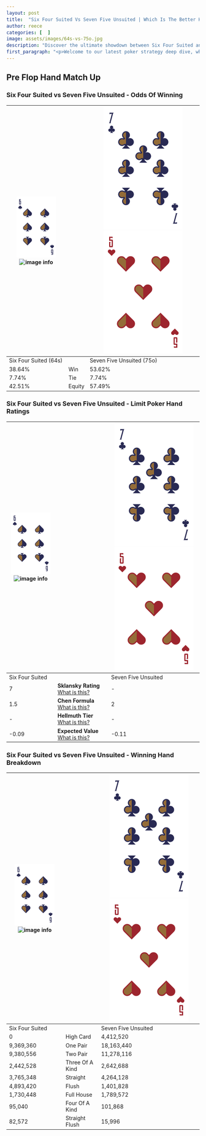 ```yaml
---
layout: post
title:  "Six Four Suited Vs Seven Five Unsuited | Which Is The Better Hand In Poker? A Complete Guide"
author: reece
categories: [  ]
image: assets/images/64s-vs-75o.jpg
description: "Discover the ultimate showdown between Six Four Suited and Seven Five Unsuited in poker! Uncover the odds, strategies, and scenarios where one hand triumphs over the other. Get ready to up your poker game with this thrilling analysis."
first_paragraph: "<p>Welcome to our latest poker strategy deep dive, where we're pitting two distinct hands against each other in a high-stakes showdown: Six Four Suited vs Seven Five Unsuited.</p><p>In the dynamic world of poker, every decision counts, and knowing which hand holds the upper hand is key to your success at the table.</p><p>In this article, we'll dissect these two hands, explore the scenarios where one dominates the other, and equip you with the knowledge to make strategic choices that can tip the odds in your favor.</p><p>Get ready to unravel the intriguing dynamics of these poker hands and elevate your game to new heights.</p>"
---
```




[comment]: # (sp0)

## Pre Flop Hand Match Up

<div class="table hand-ratings" markdown="1"> 



### Six Four Suited vs Seven Five Unsuited - Odds Of Winning


    
| ![image info](assets/images/hand1/6.png) ![image info](assets/images/hand1/4s.png) |  | ![image info](assets/images/hand2/7.png) ![image info](assets/images/hand2/5o.png) |
| -------- | -------- | -------- |
| Six Four Suited (64s) |  | Seven Five Unsuited (75o) |
| 38.64% | Win | 53.62% |
| 7.74% | Tie | 7.74% |
| 42.51% | Equity | 57.49% |




[comment]: # (sp1)



### Six Four Suited vs Seven Five Unsuited - Limit Poker Hand Ratings


    
| ![image info](assets/images/hand1/6.png) ![image info](assets/images/hand1/4s.png) |  | ![image info](assets/images/hand2/7.png) ![image info](assets/images/hand2/5o.png) |
| -------- | -------- | -------- |
| Six Four Suited |  | Seven Five Unsuited |
| 7 | **Sklansky Rating** [What is this?](/sklansky-rating-explained) | - |
| 1.5 | **Chen Formula** [What is this?](/chen-formula-explained) | 2 |
| - | **Hellmuth Tier** [What is this?](/Hellmuth-tier-explained) | - |
| -0.09 | **Expected Value** [What is this?](/expected-value-explained) | -0.11 |




[comment]: # (sp2)



### Six Four Suited vs Seven Five Unsuited - Winning Hand Breakdown


    
| ![image info](assets/images/hand1/6.png) ![image info](assets/images/hand1/4s.png) |  | ![image info](assets/images/hand2/7.png) ![image info](assets/images/hand2/5o.png) |
| -------- | -------- | -------- |
| Six Four Suited |  | Seven Five Unsuited |
| 0 | High Card | 4,412,520 |
| 9,369,360 | One Pair | 18,163,440 |
| 9,380,556 | Two Pair | 11,278,116 |
| 2,442,528 | Three Of A Kind | 2,642,688 |
| 3,765,348 | Straight | 4,264,128 |
| 4,893,420 | Flush | 1,401,828 |
| 1,730,448 | Full House | 1,789,572 |
| 95,040 | Four Of A Kind | 101,868 |
| 82,572 | Straight Flush | 15,996 |




[comment]: # (sp3)



</div>

[comment]: # (sp4)



[comment]: # (sp5)

